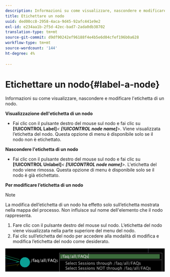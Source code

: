 ```yaml
---
description: Informazioni su come visualizzare, nascondere e modificare l'etichetta di un nodo.
title: Etichettare un nodo
uuid: ded00cc8-2958-4aca-9d45-92afc441e9e2
exl-id: e234aa1b-2f5d-42ec-bad7-2ada0db38702
translation-type: tm+mt
source-git-commit: d9df90242ef96188f4e4b5e6d04cfef196b0a628
workflow-type: tm+mt
source-wordcount: '144'
ht-degree: 4%

---
```


# Etichettare un nodo{#label-a-node}

Informazioni su come visualizzare, nascondere e modificare l&#39;etichetta di un nodo.

**Visualizzazione dell&#39;etichetta di un nodo**

* Fai clic con il pulsante destro del mouse sul nodo e fai clic su **[!UICONTROL Label]***&lt; **[!UICONTROL node name]**>*. Viene visualizzata l’etichetta del nodo. Questa opzione di menu è disponibile solo se il nodo non è etichettato.

**Nascondere l&#39;etichetta di un nodo**

* Fai clic con il pulsante destro del mouse sul nodo e fai clic su **[!UICONTROL Unlabel]***&lt; **[!UICONTROL node name]**>*. L&#39;etichetta del nodo viene rimossa. Questa opzione di menu è disponibile solo se il nodo è già etichettato.

**Per modificare l’etichetta di un nodo**

>[!NOTE]
>
>La modifica dell’etichetta di un nodo ha effetto solo sull’etichetta mostrata nella mappa del processo. Non influisce sul nome dell&#39;elemento che il nodo rappresenta.

1. Fare clic con il pulsante destro del mouse sul nodo. L’etichetta del nodo viene visualizzata nella parte superiore del menu del nodo.
1. Fai clic sull’etichetta del nodo per accedere alla modalità di modifica e modifica l’etichetta del nodo come desiderato.

![](assets/mnu_2DProcessMap_label.png)
